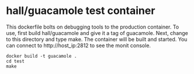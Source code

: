 hall/guacamole test container
====

This dockerfile bolts on debugging tools to the production container.  To use, first build hall/guacamole and give it a tag of guacamole. Next, change to this directory and type make.  The container will be built and started.  You can connect to http://host_ip:2812 to see the monit console.

```
docker build -t guacamole .
cd test
make
```
